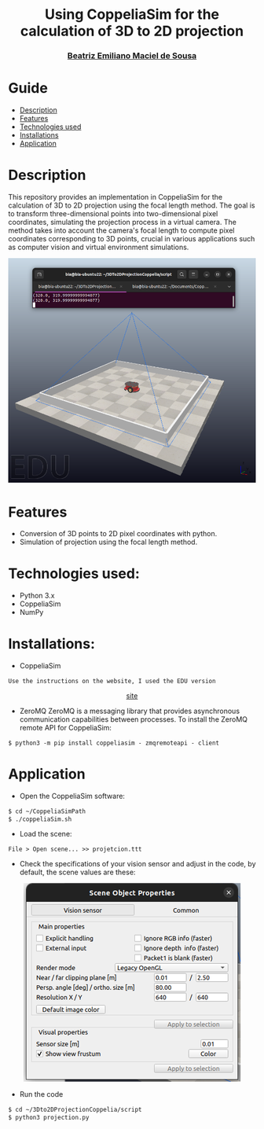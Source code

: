 <h1 align="center">
Using CoppeliaSim for the calculation of 3D to 2D projection
</h1>

<div align="center">
<h3>
<a href="https://www.linkedin.com/in/beatriz-emiliano/">Beatriz Emiliano Maciel de Sousa</a>
</h3>
</div>

# Guide
- [Description](#description)
- [Features](#features)
- [Technologies used](#technologies-used)
- [Installations](#installations)
- [Application](#application)

# Description
This repository provides an implementation in CoppeliaSim for the calculation of 3D to 2D projection using the focal length method. The goal is to transform three-dimensional points into two-dimensional pixel coordinates, simulating the projection process in a virtual camera. The method takes into account the camera's focal length to compute pixel coordinates corresponding to 3D points, crucial in various applications such as computer vision and virtual environment simulations.
<div align="center">

![overview](img/img1.png)

</div>

# Features
- Conversion of 3D points to 2D pixel coordinates with python.
- Simulation of projection using the focal length method.

# Technologies used:
- Python 3.x
- CoppeliaSim
- NumPy

# Installations:
- CoppeliaSim 
```
Use the instructions on the website, I used the EDU version
```
<div align="center">

[ site ](https://www.coppeliarobotics.com/downloads)

</div>

- ZeroMQ 
ZeroMQ is a messaging library that provides asynchronous communication capabilities between processes. To install the ZeroMQ remote API for CoppeliaSim:
```
$ python3 -m pip install coppeliasim - zmqremoteapi - client
```

# Application

- Open the CoppeliaSim software:
```
$ cd ~/CoppeliaSimPath
$ ./coppeliaSim.sh
```
- Load the scene: 
```
File > Open scene... >> projetcion.ttt
```
- Check the specifications of your vision sensor and adjust in the code, by default, the scene values are these:

<div align="center">

![overview](img/im2.png)

</div>

- Run the code
```
$ cd ~/3Dto2DProjectionCoppelia/script
$ python3 projection.py
```
